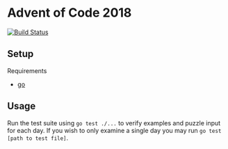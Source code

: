 # Advent of Code 2018

[![Build Status](https://travis-ci.org/parrott-kevin/advent-of-code-2018.svg?branch=master)](https://travis-ci.org/parrott-kevin/advent-of-code-2018)

## Setup
Requirements
* [go](https://golang.org/)

## Usage
Run the test suite using `go test ./...` to verify examples and puzzle input for each day.
If you wish to only examine a single day you may run `go test [path to test file]`.


